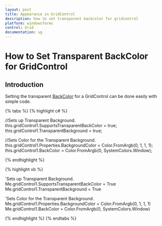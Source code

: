 ```yaml
---
layout: post
title: Appearance in GridControl
description: how to set transparent backcolor for gridcontrol
platform: windowsforms
control: Grid
documentation: ug
---
```


# How to Set Transparent BackColor for GridControl

## Introduction

Setting the transparent [BackColor](/windowsforms/Grid/Cell-Style-Architecture#backcolor) for a GridControl can be done easily with simple code.

{% tabs %}
{% highlight c# %}

//Sets up Transparent Background.
this.gridControl1.SupportsTransparentBackColor = true;
this.gridControl1.TransparentBackground = true;

//Sets Color for the Transparent Background.
this.gridControl1.Properties.BackgroundColor = Color.FromArgb(0, 1, 1, 1);
this.gridControl1.BackColor = Color.FromArgb(0, SystemColors.Window);

{% endhighlight  %}

{% highlight vb %}

'Sets up Transparent Background.
Me.gridControl1.SupportsTransparentBackColor = True
Me.gridControl1.TransparentBackground = True

'Sets Color for the Transparent Background.
Me.gridControl1.Properties.BackgroundColor = Color.FromArgb(0, 1, 1, 1)
Me.gridControl1.BackColor = Color.FromArgb(0, SystemColors.Window)

{% endhighlight  %}
{% endtabs %}